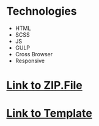 
# Technologies
  - HTML
  - SCSS
  - JS
  - GULP
  - Cross Browser
  - Responsive
  
# [Link to ZIP.File](https://drive.google.com/open?id=1MW668IqkaF5jXLVLBq5d-CorRA4LfdG0)

# [Link to Template](https://strelnikovvitaliy.github.io/AstoundCommerce.github.io/)
